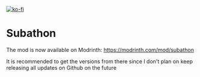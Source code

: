 [![ko-fi](https://ko-fi.com/img/githubbutton_sm.svg)](https://ko-fi.com/W7W29BQD2)
# Subathon
The mod is now available on Modrinth: https://modrinth.com/mod/subathon

It is recommended to get the versions from there since I don't  plan on keep releasing all updates on Github on the future
